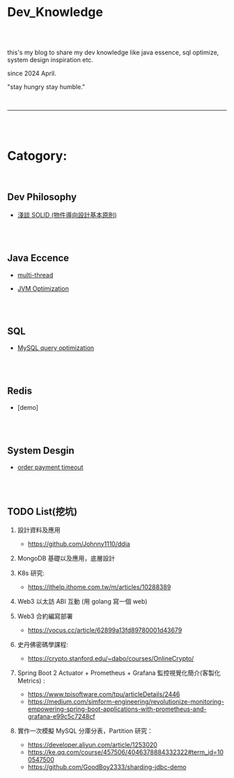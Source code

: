 # Dev_Knowledge

<br>
<br>

this's my blog to share my dev knowledge like java essence, sql optimize, system design inspiration etc.

since 2024 April.

"stay hungry stay humble."

<br>

---

<br>
<br>

# Catogory:

<br>

## Dev Philosophy

* [淺談 SOLID (物件導向設計基本原則)](dev_philosophy/solid/README.md)


<br>
<br>

## Java Eccence

 * [multi-thread](java/multi-thread)

 * [JVM Optimization](java/jvm)

<br>
<br>

## SQL

* [MySQL query optimization](sql/query-optimization/README.md)


<br>
<br>

## Redis

* [demo]

<br>
<br>

## System Desgin

* [order payment timeout](system/design/order-payment-timeout/README.md)

<br>
<br>

## TODO List(挖坑)

1. 設計資料及應用
    * https://github.com/Johnny1110/ddia

2. MongoDB 基礎以及應用，底層設計

3. K8s 研究:
    * https://ithelp.ithome.com.tw/m/articles/10288389

4. Web3 以太訪 ABI 互動 (用 golang 寫一個 web)

5. Web3 合約編寫部署
    * https://vocus.cc/article/62899a13fd89780001d43679

6. 史丹佛密碼學課程:
    * https://crypto.stanford.edu/~dabo/courses/OnlineCrypto/

7. Spring Boot 2 Actuator + Prometheus + Grafana 監控視覺化簡介(客製化 Metrics) :
    * https://www.tpisoftware.com/tpu/articleDetails/2446
    * https://medium.com/simform-engineering/revolutionize-monitoring-empowering-spring-boot-applications-with-prometheus-and-grafana-e99c5c7248cf
  
8. 實作一次模擬 MySQL 分庫分表，Partition 研究：
   * https://developer.aliyun.com/article/1253020
   * https://ke.qq.com/course/457506/4046378884332322#term_id=100547500
   * https://github.com/GoodBoy2333/sharding-jdbc-demo
